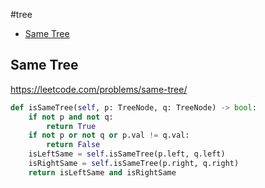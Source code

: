 #tree

+ [Same Tree](#same-tree)

## Same Tree

https://leetcode.com/problems/same-tree/

```python
def isSameTree(self, p: TreeNode, q: TreeNode) -> bool:
    if not p and not q:
        return True
    if not p or not q or p.val != q.val:
        return False
    isLeftSame = self.isSameTree(p.left, q.left)
    isRightSame = self.isSameTree(p.right, q.right)
    return isLeftSame and isRightSame

```
